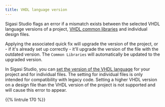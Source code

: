 ```yaml
---
title: VHDL language version
---
```


Sigasi Studio flags an error if a mismatch exists between the selected
VHDL language versions of a project, [VHDL common
libraries](/manual/libraries/#common-libraries) and individual design
files.

Applying the associated quick fix will upgrade the version of the project,
or - if it's already set up correctly - it'll upgrade the version of the file with the outdated version.
The `Common Libraries` will automatically be updated to the upgraded version.

In Sigasi Studio, you can [set the version of the VHDL
language](/manual/config#choosing-your-vhdl-and-verilog-version) for
your project and for individual files.  The setting for individual
files is only intended for compatibility with legacy code.  Setting a
higher VHDL version on a design file than the VHDL version of the
project is not supported and will cause this error to
appear.



{{% lintrule 170 %}}
